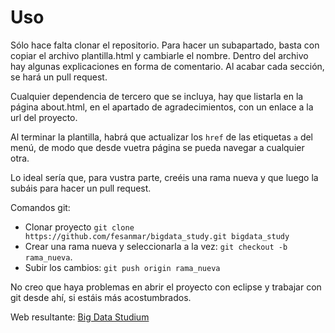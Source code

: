 # Uso

Sólo hace falta clonar el repositorio.
Para hacer un subapartado, basta con copiar el archivo plantilla.html y cambiarle el nombre. Dentro del archivo hay algunas explicaciones
en forma de comentario.
Al acabar cada sección, se hará un pull request.

Cualquier dependencia de tercero que se incluya, hay que listarla en la
página about.html, en el apartado de agradecimientos, con un enlace a la
url del proyecto.

Al terminar la plantilla, habrá que actualizar los `href` de las etiquetas
`a` del menú, de modo que desde vuetra página se pueda navegar a cualquier
otra.

Lo ideal sería que, para vustra parte, creéis una rama nueva y que luego la subáis para hacer un pull request.

Comandos git:

- Clonar proyecto `git clone https://github.com/fesanmar/bigdata_study.git bigdata_study`
- Crear una rama nueva y seleccionarla a la vez: `git checkout -b rama_nueva`.
- Subir los cambios: `git push origin rama_nueva`

No creo que haya problemas en abrir el proyecto con eclipse y trabajar con git desde ahí, si estáis más acostumbrados.

Web resultante: [Big Data Studium](https://bigdatastudium.000webhostapp.com/)
